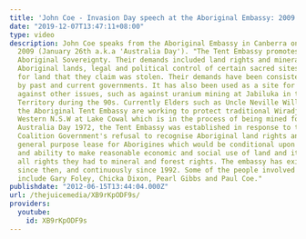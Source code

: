 ```yaml
---
title: 'John Coe - Invasion Day speech at the Aboriginal Embassy: 2009'
date: "2019-12-07T13:47:11+08:00"
type: video
description: John Coe speaks from the Aboriginal Embassy in Canberra on Invasion Day
  2009 (January 26th a.k.a 'Australia Day'). "The Tent Embassy promotes Australian
  Aboriginal Sovereignty. Their demands included land rights and mineral rights to
  Aboriginal lands, legal and political control of certain sacred sites, and compensation
  for land that they claim was stolen. Their demands have been consistently rebuffed
  by past and current governments. It has also been used as a site for protesting
  against other issues, such as against uranium mining at Jabiluka in the Northern
  Territory during the 90s. Currently Elders such as Uncle Neville Williams, from
  the Aboriginal Tent Embassy are working to protect traditional Wiradjuri land in
  Western N.S.W at Lake Cowal which is in the process of being mined for gold. On
  Australia Day 1972, the Tent Embassy was established in response to the McMahon
  Coalition Government's refusal to recognise Aboriginal land rights and saw a new
  general purpose lease for Aborigines which would be conditional upon their intention
  and ability to make reasonable economic and social use of land and it would exclude
  all rights they had to mineral and forest rights. The embassy has existed intermittently
  since then, and continuously since 1992. Some of the people involved in its establishment
  include Gary Foley, Chicka Dixon, Pearl Gibbs and Paul Coe."
publishdate: "2012-06-15T13:44:04.000Z"
url: /thejuicemedia/XB9rKpODF9s/
providers:
  youtube:
    id: XB9rKpODF9s
---
```

